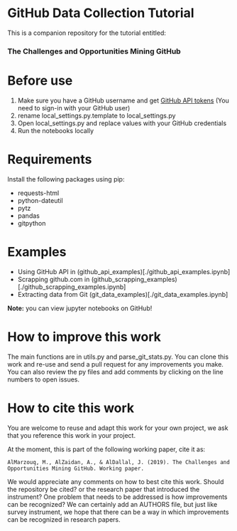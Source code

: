 # GitHub Data Collection Tutorial
This is a companion repository for the tutorial entitled:

### The Challenges and Opportunities Mining GitHub

# Before use
1. Make sure you have a GitHub username and get [GitHub API tokens](https://github.com/settings/tokens) (You need to sign-in with your GitHub user)
2. rename local_settings.py.template to local_settings.py
3. Open local_settings.py and replace values with your GitHub credentials
4. Run the notebooks locally

# Requirements
Install the following packages using pip:
- requests-html
- python-dateutil
- pytz
- pandas
- gitpython

# Examples
- Using GitHub API in (github_api_examples)[./github_api_examples.ipynb]
- Scrapping github.com in (github_scrapping_examples)[./github_scrapping_examples.ipynb]
- Extracting data from Git (git_data_examples)[./git_data_examples.ipynb]

**Note:** you can view jupyter notebooks on GitHub!

# How to improve this work

The main functions are in utils.py and parse_git_stats.py. You can clone this work and re-use and send a pull request for any improvements you make.
You can also review the py files and add comments by clicking on the line numbers to open issues.

# How to cite this work

You are welcome to reuse and adapt this work for your own project, we ask that you reference this work in your project.

At the moment, this is part of the following working paper, cite it as:

```AlMarzouq, M., AlZaidan, A., & AlDallal, J. (2019). The Challenges and Opportunities Mining GitHub. Working paper.```

We would appreciate any comments on how to best cite this work. Should the repository be cited? or the research paper that introduced the instrument? One problem that needs to be addressed is how improvements can be recognized? We can certainly add an AUTHORS file, but just like survey instrument, we hope that there can be a way in which improvements can be recognized in research papers.
